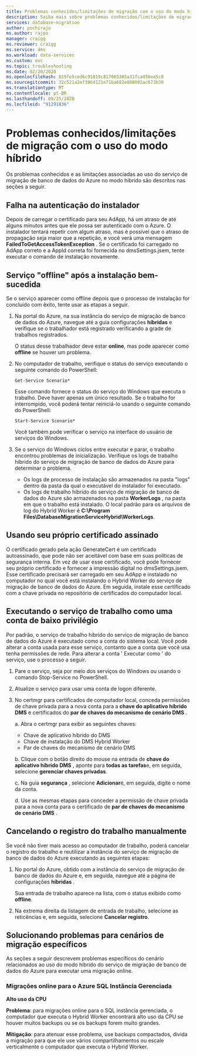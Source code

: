 ```yaml
---
title: Problemas conhecidos/limitações de migração com o uso do modo híbrido
description: Saiba mais sobre problemas conhecidos/limitações de migração com o uso do serviço de migração de banco de dados do Azure no modo híbrido.
services: database-migration
author: pochiraju
ms.author: rajpo
manager: craigg
ms.reviewer: craigg
ms.service: dms
ms.workload: data-services
ms.custom: mvc
ms.topic: troubleshooting
ms.date: 02/20/2020
ms.openlocfilehash: 819fe5ced6c91819c817065305a31fca456ea5c0
ms.sourcegitcommit: 32c521a2ef396d121e71ba682e098092ac673b30
ms.translationtype: MT
ms.contentlocale: pt-BR
ms.lasthandoff: 09/25/2020
ms.locfileid: "91291836"
---
```

# <a name="known-issuesmigration-limitations-with-using-hybrid-mode"></a>Problemas conhecidos/limitações de migração com o uso do modo híbrido

Os problemas conhecidos e as limitações associadas ao uso do serviço de migração de banco de dados do Azure no modo híbrido são descritos nas seções a seguir.

## <a name="installer-fails-to-authenticate"></a>Falha na autenticação do instalador

Depois de carregar o certificado para seu AdApp, há um atraso de até alguns minutos antes que ele possa ser autenticado com o Azure. O instalador tentará repetir com algum atraso, mas é possível que o atraso de propagação seja maior que a repetição, e você verá uma mensagem **FailedToGetAccessTokenException** . Se o certificado foi carregado no AdApp correto e a AppId correta foi fornecida no dmsSettings.jsem, tente executar o comando de instalação novamente.

## <a name="service-offline-after-successful-installation"></a>Serviço "offline" após a instalação bem-sucedida

Se o serviço aparecer como offline depois que o processo de instalação for concluído com êxito, tente usar as etapas a seguir.

1. Na portal do Azure, na sua instância do serviço de migração de banco de dados do Azure, navegue até a guia configurações **híbridas** e verifique se o trabalhador está registrado verificando a grade de trabalhos registrados.

    O status desse trabalhador deve estar **online**, mas pode aparecer como **offline** se houver um problema.

2. No computador de trabalho, verifique o status do serviço executando o seguinte comando do PowerShell:

    ```
    Get-Service Scenario*
    ```

    Esse comando fornece o status do serviço do Windows que executa o trabalho. Deve haver apenas um único resultado. Se o trabalho for interrompido, você poderá tentar reiniciá-lo usando o seguinte comando do PowerShell:

    ```
    Start-Service Scenario*
    ```

    Você também pode verificar o serviço na interface do usuário de serviços do Windows.

3. Se o serviço do Windows ciclos entre executar e parar, o trabalho encontrou problemas de inicialização. Verifique os logs de trabalho híbrido do serviço de migração de banco de dados do Azure para determinar o problema.

    - Os logs de processo de instalação são armazenados na pasta "logs" dentro da pasta da qual o executável do instalador foi executado.
    - Os logs de trabalho híbrido do serviço de migração de banco de dados do Azure são armazenados na pasta **WorkerLogs** , na pasta em que o trabalho está instalado. O local padrão para os arquivos de log do Hybrid Worker é **C:\Program Files\DatabaseMigrationServiceHybrid\WorkerLogs**.

## <a name="using-your-own-signed-certificate"></a>Usando seu próprio certificado assinado

O certificado gerado pela ação GenerateCert é um certificado autoassinado, que pode não ser aceitável com base em suas políticas de segurança interna. Em vez de usar esse certificado, você pode fornecer seu próprio certificado e fornecer a impressão digital no dmsSettings.jsem. Esse certificado precisará ser carregado em seu AdApp e instalado no computador no qual você está instalando o Hybrid Worker do serviço de migração de banco de dados do Azure. Em seguida, instale esse certificado com a chave privada no repositório de certificados do computador local.

## <a name="running-the-worker-service-as-a-low-privilege-account"></a>Executando o serviço de trabalho como uma conta de baixo privilégio

Por padrão, o serviço de trabalho híbrido do serviço de migração de banco de dados do Azure é executado como a conta do sistema local. Você pode alterar a conta usada para esse serviço, contanto que a conta que você usa tenha permissões de rede. Para alterar a conta ' Executar como ' do serviço, use o processo a seguir.

1. Pare o serviço, seja por meio dos serviços do Windows ou usando o comando Stop-Service no PowerShell.

2. Atualize o serviço para usar uma conta de logon diferente.

3. No certmgr para certificados de computador local, conceda permissões de chave privada para a nova conta para a **chave do aplicativo híbrido DMS** e certificados do **par de chaves do mecanismo de cenário DMS** .

    a. Abra o certmgr para exibir as seguintes chaves:

    - Chave de aplicativo híbrido do DMS
    - Chave de instalação do DMS Hybrid Worker
    - Par de chaves do mecanismo de cenário DMS

    b. Clique com o botão direito do mouse na entrada de **chave do aplicativo híbrido DMS** , aponte para **todas as tarefas**e, em seguida, selecione **gerenciar chaves privadas**.

    c. Na guia **segurança** , selecione **Adicionar**e, em seguida, digite o nome da conta.

    d. Use as mesmas etapas para conceder a permissão de chave privada para a nova conta para o certificado de **par de chaves do mecanismo de cenário DMS** .

## <a name="unregistering-the-worker-manually"></a>Cancelando o registro do trabalho manualmente

Se você não tiver mais acesso ao computador de trabalho, poderá cancelar o registro do trabalho e reutilizar a instância do serviço de migração de banco de dados do Azure executando as seguintes etapas:

1. No portal do Azure, obtido com a instância do serviço de migração de banco de dados do Azure e, em seguida, navegue até a página de configurações **híbridas** .

   Sua entrada de trabalho aparece na lista, com o status exibido como **offline**.

2. Na extrema direita da listagem de entrada de trabalho, selecione as reticências e, em seguida, selecione **Cancelar registro**.

## <a name="addressing-issues-for-specific-migration-scenarios"></a>Solucionando problemas para cenários de migração específicos

As seções a seguir descrevem problemas específicos do cenário relacionados ao uso do modo híbrido do serviço de migração de banco de dados do Azure para executar uma migração online.

### <a name="online-migrations-to-azure-sql-managed-instance"></a>Migrações online para o Azure SQL Instância Gerenciada

**Alto uso da CPU**

**Problema**: para migrações online para o SQL instância gerenciada, o computador que executa o Hybrid Worker encontrará alto uso da CPU se houver muitos backups ou se os backups forem muito grandes.

**Mitigação**: para atenuar esse problema, use backups compactados, divida a migração para que ele use vários compartilhamentos ou escale verticalmente o computador que executa o Hybrid Worker.
